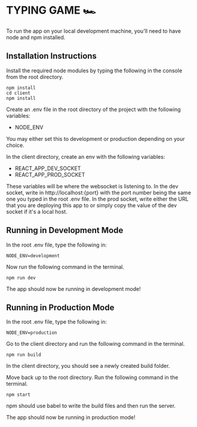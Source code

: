 # TYPING GAME 🏎️

To run the app on your local development machine, you'll need to have node and npm installed.

## Installation Instructions

Install the required node modules by typing the following in the console from the root directory.

    npm install
    cd client
    npm install
    
Create an .env file in the root directory of the project with the following variables:
  - NODE_ENV
  
You may either set this to development or production depending on your choice.

In the client directory, create an env with the following variables:
  - REACT_APP_DEV_SOCKET
  - REACT_APP_PROD_SOCKET
  
These variables will be where the websocket is listening to. In the dev socket, write in http://localhost:{port} 
with the port number being the same one you typed in the root .env file. In the prod socket, write either the URL
that you are deploying this app to or simply copy the value of the dev socket if it's a local host.

## Running in Development Mode

In the root .env file, type the following in:

`NODE_ENV=development`

Now run the following command in the terminal.

`npm run dev`

The app should now be running in development mode!

## Running in Production Mode

In the root .env file, type the following in:

`NODE_ENV=production`

Go to the client directory and run the following command in the terminal.

`npm run build`

In the client directory, you should see a newly created build folder.

Move back up to the root directory. Run the following command in the terminal.

`npm start`

npm should use babel to write the build files and then run the server.

The app should now be running in production mode!
